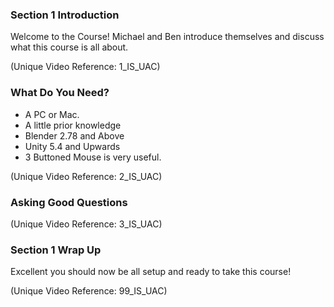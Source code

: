 ### Section 1 Introduction ###

Welcome to the Course!
Michael and Ben introduce themselves and discuss what this course is all
about.

(Unique Video Reference: 1_IS_UAC)

### What Do You Need? ###

+ A PC or Mac.
+ A little prior knowledge
+ Blender 2.78 and Above
+ Unity 5.4 and Upwards
+ 3 Buttoned Mouse is very useful.

(Unique Video Reference: 2_IS_UAC)

### Asking Good Questions ###


(Unique Video Reference: 3_IS_UAC)

### Section 1 Wrap Up ###

Excellent you should now be all setup and ready to take this course!

(Unique Video Reference: 99_IS_UAC)
